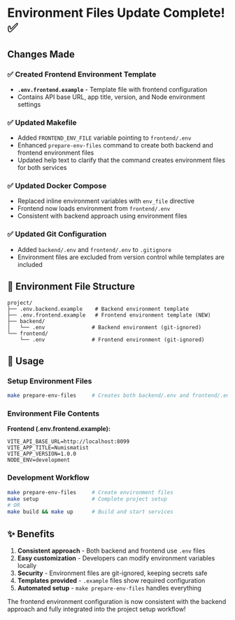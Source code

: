 # Environment Files Update Complete! ✅

## Changes Made

### ✅ **Created Frontend Environment Template**
- **`.env.frontend.example`** - Template file with frontend configuration
- Contains API base URL, app title, version, and Node environment settings

### ✅ **Updated Makefile**
- Added `FRONTEND_ENV_FILE` variable pointing to `frontend/.env`
- Enhanced `prepare-env-files` command to create both backend and frontend environment files
- Updated help text to clarify that the command creates environment files for both services

### ✅ **Updated Docker Compose**
- Replaced inline environment variables with `env_file` directive
- Frontend now loads environment from `frontend/.env`
- Consistent with backend approach using environment files

### ✅ **Updated Git Configuration**
- Added `backend/.env` and `frontend/.env` to `.gitignore`
- Environment files are excluded from version control while templates are included

## 📁 **Environment File Structure**

```
project/
├── .env.backend.example    # Backend environment template
├── .env.frontend.example   # Frontend environment template (NEW)
├── backend/
│   └── .env               # Backend environment (git-ignored)
└── frontend/
    └── .env               # Frontend environment (git-ignored)
```

## 🚀 **Usage**

### Setup Environment Files
```bash
make prepare-env-files     # Creates both backend/.env and frontend/.env
```

### Environment File Contents
**Frontend (.env.frontend.example):**
```env
VITE_API_BASE_URL=http://localhost:8099
VITE_APP_TITLE=Numismatist
VITE_APP_VERSION=1.0.0
NODE_ENV=development
```

### Development Workflow
```bash
make prepare-env-files     # Create environment files
make setup                 # Complete project setup
# OR
make build && make up      # Build and start services
```

## ✨ **Benefits**

1. **Consistent approach** - Both backend and frontend use `.env` files
2. **Easy customization** - Developers can modify environment variables locally
3. **Security** - Environment files are git-ignored, keeping secrets safe
4. **Templates provided** - `.example` files show required configuration
5. **Automated setup** - `make prepare-env-files` handles everything

The frontend environment configuration is now consistent with the backend approach and fully integrated into the project setup workflow!
